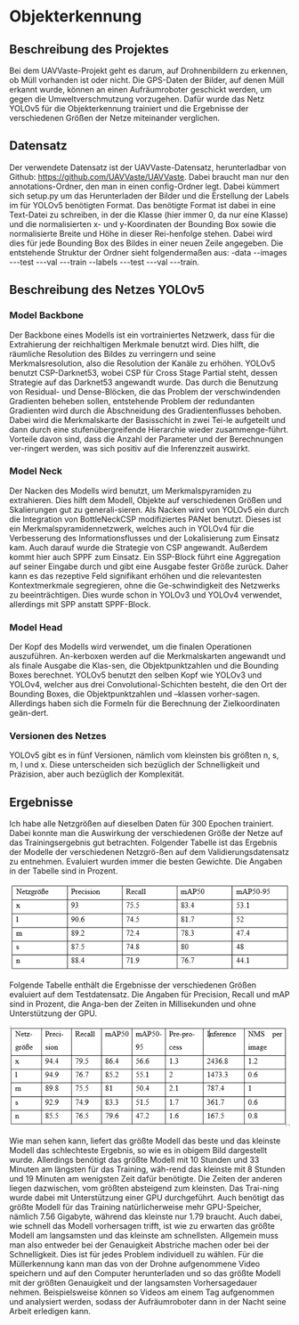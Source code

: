 # Objekterkennung

## Beschreibung des Projektes

Bei dem UAVVaste-Projekt geht es darum, auf Drohnenbildern zu erkennen, ob Müll vorhanden ist oder nicht. Die GPS-Daten der Bilder, auf denen Müll erkannt wurde, können an einen Aufräumroboter geschickt werden, um gegen die Umweltverschmutzung vorzugehen. Dafür wurde das Netz YOLOv5 für die Objekterkennung trainiert und die Ergebnisse der verschiedenen Größen der Netze miteinander verglichen.

## Datensatz
Der verwendete Datensatz ist der UAVVaste-Datensatz, herunterladbar von Github: https://github.com/UAVVaste/UAVVaste. Dabei braucht man nur den annotations-Ordner, den man in einen config-Ordner legt. Dabei kümmert sich setup.py um das Herunterladen der Bilder und die Erstellung der Labels im für YOLOv5 benötigten Format. Das benötigte Format ist dabei in eine Text-Datei zu schreiben, in der die Klasse (hier immer 0, da nur eine Klasse) und die normalisierten x- und y-Koordinaten der Bounding Box sowie die normalisierte Breite und Höhe in dieser Rei-henfolge stehen. Dabei wird dies für jede Bounding Box des Bildes in einer neuen Zeile angegeben. Die entstehende Struktur der Ordner sieht folgendermaßen aus: -data --images ---test ---val ---train --labels ---test ---val ---train. 

## Beschreibung des Netzes YOLOv5

### Model Backbone
Der Backbone eines Modells ist ein vortrainiertes Netzwerk, dass für die Extrahierung der reichhaltigen Merkmale benutzt wird. Dies hilft, die räumliche Resolution des Bildes zu verringern und seine Merkmalsresolution, also die Resolution der Kanäle zu erhöhen. YOLOv5 benutzt CSP-Darknet53, wobei CSP für Cross Stage Partial steht, dessen Strategie auf das Darknet53 angewandt wurde. Das durch die Benutzung von Residual- und Dense-Blöcken, die das Problem der verschwindenden Gradienten beheben sollen, entstehende Problem der redundanten Gradienten wird durch die Abschneidung des Gradientenflusses behoben. Dabei wird die Merkmalskarte der Basisschicht in zwei Tei-le aufgeteilt und dann durch eine stufenübergreifende Hierarchie wieder zusammenge-führt. Vorteile davon sind, dass die Anzahl der Parameter und der Berechnungen ver-ringert werden, was sich positiv auf die Inferenzzeit auswirkt.

### Model Neck
Der Nacken des Modells wird benutzt, um Merkmalspyramiden zu extrahieren. Dies hilft dem Modell, Objekte auf verschiedenen Größen und Skalierungen gut zu generali-sieren. Als Nacken wird von YOLOv5 ein durch die Integration von BottleNeckCSP modifiziertes PANet benutzt. Dieses ist ein Merkmalspyramidennetzwerk, welches auch in YOLOv4 für die Verbesserung des Informationsflusses und der Lokalisierung zum Einsatz kam. Auch darauf wurde die Strategie von CSP angewandt. Außerdem kommt hier auch SPPF zum Einsatz. Ein SSP-Block führt eine Aggregation auf seiner Eingabe durch und gibt eine Ausgabe fester Größe zurück. Daher kann es das rezeptive Feld signifikant erhöhen und die relevantesten Kontextmerkmale segregieren, ohne die Ge-schwindigkeit des Netzwerks zu beeinträchtigen. Dies wurde schon in YOLOv3 und YOLOv4 verwendet, allerdings mit SPP anstatt SPPF-Block.

### Model Head
Der Kopf des Modells wird verwendet, um die finalen Operationen auszuführen. An-kerboxen werden auf die Merkmalskarten angewandt und als finale Ausgabe die Klas-sen, die Objektpunktzahlen und die Bounding Boxes berechnet. YOLOv5 benutzt den selben Kopf wie YOLOv3 und YOLOv4, welcher aus drei Convolutional-Schichten besteht, die den Ort der Bounding Boxes, die Objektpunktzahlen und –klassen vorher-sagen. Allerdings haben sich die Formeln für die Berechnung der Zielkoordinaten geän-dert.

### Versionen des Netzes
YOLOv5 gibt es in fünf Versionen, nämlich vom kleinsten bis größten n, s, m, l und x. Diese unterscheiden sich bezüglich der Schnelligkeit und Präzision, aber auch bezüglich der Komplexität.

## Ergebnisse
Ich habe alle Netzgrößen auf dieselben Daten für 300 Epochen trainiert. Dabei konnte man die Auswirkung der verschiedenen Größe der Netze auf das Trainingsergebnis gut betrachten. Folgender Tabelle ist das Ergebnis der Modelle der verschiedenen Netzgrö-ßen auf dem Validierungsdatensatz zu entnehmen. Evaluiert wurden immer die besten Gewichte. Die Angaben in der Tabelle sind in Prozent.

![Tabelle](images/TABELLE3.PNG)

Folgende Tabelle enthält die Ergebnisse der verschiedenen Größen evaluiert auf dem Testdatensatz. Die Angaben für Precision, Recall und mAP sind in Prozent, die Anga-ben der Zeiten in Millisekunden und ohne Unterstützung der GPU.

![Tabelle](images/TABELLE4.PNG)

Wie man sehen kann, liefert das größte Modell das beste und das kleinste Modell das schlechteste Ergebnis, so wie es in obigem Bild dargestellt wurde. Allerdings benötigt das größte Modell mit 10 Stunden und 33 Minuten am längsten für das Training, wäh-rend das kleinste mit 8 Stunden und 19 Minuten am wenigsten Zeit dafür benötigte. Die Zeiten der anderen liegen dazwischen, vom größten absteigend zum kleinsten. Das Trai-ning wurde dabei mit Unterstützung einer GPU durchgeführt. Auch benötigt das größte Modell für das Training natürlicherweise mehr GPU-Speicher, nämlich 7.56 Gigabyte, während das kleinste nur 1.79 braucht. Auch dabei, wie schnell das Modell vorhersagen trifft, ist wie zu erwarten das größte Modell am langsamsten und das kleinste am schnellsten. Allgemein muss man also entweder bei der Genauigkeit Abstriche machen oder bei der Schnelligkeit. Dies ist für jedes Problem individuell zu wählen. Für die Müllerkennung kann man das von der Drohne aufgenommene Video speichern und auf den Computer herunterladen und so das größte Modell mit der größten Genauigkeit und der langsamsten Vorhersagedauer nehmen. Beispielsweise können so Videos am einem Tag aufgenommen und analysiert werden, sodass der Aufräumroboter dann in der Nacht seine Arbeit erledigen kann. 
